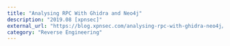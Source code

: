 ```yaml
---
title: "Analysing RPC With Ghidra and Neo4j"
description: "2019.08 [xpnsec]"
external_url: "https://blog.xpnsec.com/analysing-rpc-with-ghidra-neo4j/"
category: "Reverse Engineering"
---
```

